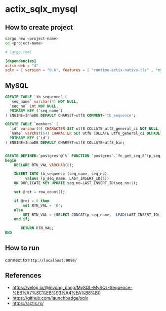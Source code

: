 # actix_sqlx_mysql

## How to create project

```sh
cargo new <project-name>
cd <project-name>
```

```toml
# Cargo.toml

[dependencies]
actix-web = "4"
sqlx = { version = "0.6", features = [ "runtime-actix-native-tls" , "mysql" ] }
```

## MySQL

```sql
CREATE TABLE `tb_sequence` (
  `seq_name` varchar(4) NOT NULL,
  `seq_no` int NOT NULL,
  PRIMARY KEY (`seq_name`)
) ENGINE=InnoDB DEFAULT CHARSET=utf8 COMMENT='tb_sequence';

CREATE TABLE `members` (
  `id` varchar(9) CHARACTER SET utf8 COLLATE utf8_general_ci NOT NULL,
  `name` varchar(64) CHARACTER SET utf8 COLLATE utf8_general_ci DEFAULT NULL,
  PRIMARY KEY (`id`)
) ENGINE=InnoDB DEFAULT CHARSET=utf8 COLLATE=utf8_bin;


CREATE DEFINER=`postgres`@`%` FUNCTION `postgres`.`fn_get_seq_8`(p_seq_name VARCHAR(4)) RETURNS varchar(8) CHARSET utf8
begin
    DECLARE RTN_VAL VARCHAR(8);

    INSERT INTO tb_sequence (seq_name, seq_no)
         values (p_seq_name, LAST_INSERT_ID(1))
    ON DUPLICATE KEY UPDATE seq_no=LAST_INSERT_ID(seq_no+1);

    set @ret = row_count();

    if @ret = 0 then
        set RTN_VAL = '0';
    else
        SET RTN_VAL = (SELECT CONCAT(p_seq_name,  LPAD(LAST_INSERT_ID(),4,'0')));
    end if;

       RETURN RTN_VAL;
END
```

## How to run

connect to `http://localhost:9090/`

## References

- <https://velog.io/@inyong_pang/MySQL-MySQL-Sequence-%EB%A7%8C%EB%93%A4%EA%B8%B0>
- <https://github.com/launchbadge/sqlx>
- <https://actix.rs/>

